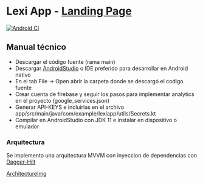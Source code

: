 # Lexi App - [Landing Page](https://thelastcolor.github.io/Lexi-Web/)
[![Android CI](https://github.com/TheLastColor/lexi-app/actions/workflows/android.yml/badge.svg)](https://github.com/TheLastColor/lexi-app/actions/workflows/android.yml)

## Manual técnico
- Descargar el código fuente (rama main)
- Descargar [AndroidStudio](https://developer.android.com/studio) o IDE preferido para desarrollar en Android nativo
- En el tab File -> Open abrir la carpeta donde se descargó el codigo fuente
- Crear cuenta de firebase y seguir los pasos para implementar analytics en el proyecto (google_services.json)
- Generar API-KEYS e incluirlas en el archivo app/src/main/java/com/example/lexiapp/utils/Secrets.kt
- Compilar en AndroidStudio con JDK 11 e instalar en dispositivo o emulador

### Arquitectura
Se implemento una arquitectura MVVM con inyeccion de dependencias con [Dagger-Hilt](https://dagger.dev/hilt/)

[ArchitectureImg](./docs/Arquitectura.drawio.png)


